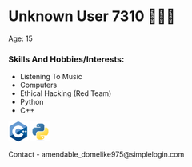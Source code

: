   <div>
    <div>
      <div>
        <div>
          <h1>Unknown User 7310 👨🏻‍💻</h1>
          <p>Age: 15</p>
          <h3>Skills And Hobbies/Interests:</h3>
          <ul>
            <li>
 Listening To Music</li>
            <li>
 Computers</li>
            <li>Ethical Hacking (Red Team)</li>
            <li>Python</li>
            <li>C++</li>
          </ul>
          <img src="https://raw.githubusercontent.com/devicons/devicon/master/icons/cplusplus/cplusplus-original.svg" alt="cplusplus" width="40" height="40"/> </a> <a href="https://www.python.org" target="_blank" rel="noreferrer"> <img src="https://raw.githubusercontent.com/devicons/devicon/master/icons/python/python-original.svg" alt="python" width="40" height="40"/> </a> </p>
          <p>
 Contact - amendable_domelike975@simplelogin.com
          </p>
        </div>
      </div>
    </div>
  </div>
</body>
